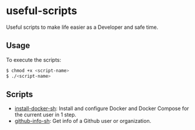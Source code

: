 # useful-scripts

Useful scripts to make life easier as a Developer and safe time.

## Usage

To execute the scripts:

```bash
$ chmod +x <script-name>
$ ./<script-name>
```

## Scripts

- [install-docker-sh](https://github.com/cavoq/useful-scripts/blob/master/install-docker.sh): Install and configure Docker and Docker Compose for the current user in 1 step.
- [github-info-sh](https://github.com/cavoq/useful-scripts/blob/master/github-info.sh): Get info of a Github user or organization.